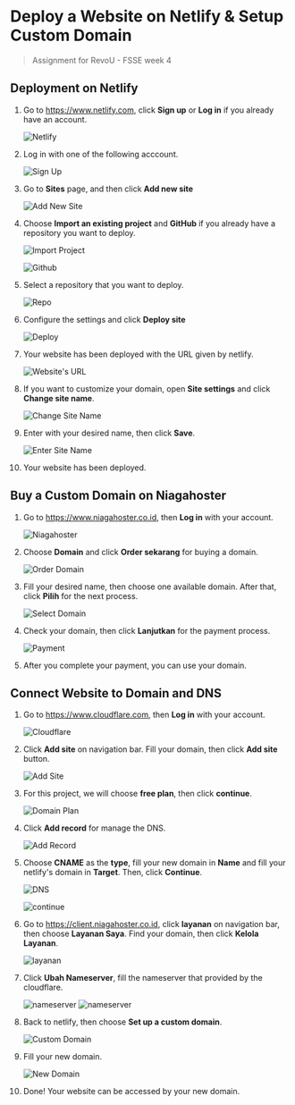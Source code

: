 # Deploy a Website on Netlify & Setup Custom Domain

> Assignment for RevoU - FSSE week 4

## Deployment on Netlify

1. Go to https://www.netlify.com, click **Sign up** or **Log in** if you already have an account.

   ![Netlify](assets/netlify.jpg)

2. Log in with one of the following acccount.

   ![Sign Up](assets/sign-up.jpg)

3. Go to **Sites** page, and then click **Add new site**

   ![Add New Site](assets/add-new-site.jpg)

4. Choose **Import an existing project** and **GitHub** if you already have a repository you want to deploy.

   ![Import Project](assets/import-an-existing-project.jpg)

   ![Github](assets/github.jpg)

5. Select a repository that you want to deploy.

   ![Repo](assets/select-repository.jpg)

6. Configure the settings and click **Deploy site**

   ![Deploy](assets/deploy-site.jpg)

7. Your website has been deployed with the URL given by netlify.

   ![Website's URL](assets/url-netlify.jpg)

8. If you want to customize your domain, open **Site settings** and click **Change site name**.

   ![Change Site Name](assets/change-site-name.jpg)

9. Enter with your desired name, then click **Save**.

   ![Enter Site Name](assets/enter-site-name.jpg)

10. Your website has been deployed.

## Buy a Custom Domain on Niagahoster

1. Go to https://www.niagahoster.co.id, then **Log in** with your account.

   ![Niagahoster](assets/niagahoster.jpg)

2. Choose **Domain** and click **Order sekarang** for buying a domain.

   ![Order Domain](assets/order-domain.jpg)

3. Fill your desired name, then choose one available domain. After that, click **Pilih** for the next process.

   ![Select Domain](assets/select-domain.jpg)

4. Check your domain, then click **Lanjutkan** for the payment process.

   ![Payment](assets/niagahoster-payment.jpg)

5. After you complete your payment, you can use your domain.

## Connect Website to Domain and DNS

1. Go to https://www.cloudflare.com, then **Log in** with your account.

   ![Cloudflare](assets/cloudflare.jpg)

2. Click **Add site** on navigation bar. Fill your domain, then click **Add site** button.

   ![Add Site](assets/add-site.jpg)

3. For this project, we will choose **free plan**, then click **continue**.

   ![Domain Plan](assets/domain-plan.jpg)

4. Click **Add record** for manage the DNS.

   ![Add Record](assets/add-record.jpg)

5. Choose **CNAME** as the **type**, fill your new domain in **Name** and fill your netlify's domain in **Target**. Then, click **Continue**.

   ![DNS](assets/cloudflare-dns.jpg)

   ![continue](assets/cloudflare-continue.jpg)

6. Go to https://client.niagahoster.co.id, click **layanan** on navigation bar, then choose **Layanan Saya**. Find your domain, then click **Kelola Layanan**.

   ![layanan](assets/niagahoster-layanan.jpg)

7. Click **Ubah Nameserver**, fill the nameserver that provided by the cloudflare.

   ![nameserver](assets/niagahoster-nameserver.jpg)
   ![nameserver](assets/niagahoster-update-nameserver.jpg)

8. Back to netlify, then choose **Set up a custom domain**.

   ![Custom Domain](assets/custom-domain-netlify.jpg)

9. Fill your new domain.

   ![New Domain](assets/new-domain.jpg)

10. Done! Your website can be accessed by your new domain.
